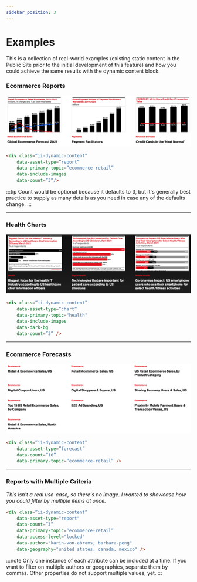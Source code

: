 ```yaml
---
sidebar_position: 3
---
```


# Examples

This is a collection of real-world examples (existing static content in the Public Site prior to the initial development of this feature) and how you could achieve the same results with the dynamic content block.

### Ecommerce Reports

![Ecommerce Reports](assets/ecommerce-reports.png)

```html
<div class=”ii-dynamic-content”
	data-asset-type=”report”
	data-primary-topic=”ecommerce-retail”
	data-include-images
	data-count=”3”/>
```

:::tip
Count would be optional because it defaults to 3, but it's generally best practice to supply as many details as you need in case any of the defaults change.
:::

---

### Health Charts

![Health Charts](assets/health-charts.png)

```html
<div class=”ii-dynamic-content”
	data-asset-type=”chart”
	data-primary-topic="health"
    data-include-images
    data-dark-bg
	data-count=”3” />
```

---

### Ecommerce Forecasts

![Ecommerce Forecasts](assets/ecommerce-forecasts.png)

```html
<div class=”ii-dynamic-content”
	data-asset-type=”forecast”
	data-count=”10”
	data-primary-topic=”ecommerce-retail” />

```

--- 
### Reports with Multiple Criteria

_This isn't a real use-case, so there's no image. I wanted to showcase how you could filter by multiple items at once._

```html
<div class=”ii-dynamic-content”
	data-asset-type="report"
	data-count=”3”
	data-primary-topic=”ecommerce-retail”
    data-access-level="locked"
    data-author="karin-von-abrams, barbara-peng"
    data-geography="united states, canada, mexico" />
```

:::note
Only one instance of each attribute can be included at a time. If you want to filter on multiple authors or geographies, separate them by commas. Other properties do not support multiple values, yet.
:::